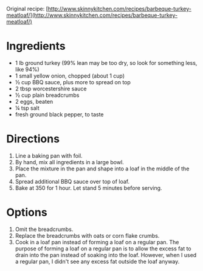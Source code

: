 Original recipe: [http://www.skinnykitchen.com/recipes/barbeque-turkey-meatloaf/](http://www.skinnykitchen.com/recipes/barbeque-turkey-meatloaf/)

# Ingredients

- 1 lb ground turkey (99% lean may be too dry, so look for something less, like 94%)
- 1 small yellow onion, chopped (about 1 cup)
- ½ cup BBQ sauce, plus more to spread on top
- 2 tbsp worcestershire sauce
- ½ cup plain breadcrumbs
- 2 eggs, beaten
- ¼ tsp salt
- fresh ground black pepper, to taste

# Directions

1. Line a baking pan with foil.
1. By hand, mix all ingredients in a large bowl.
1. Place the mixture in the pan and shape into a loaf in the middle of the pan.
1. Spread additional BBQ sauce over top of loaf.
1. Bake at 350 for 1 hour. Let stand 5 minutes before serving.

# Options

1. Omit the breadcrumbs.
1. Replace the breadcrumbs with oats or corn flake crumbs.
1. Cook in a loaf pan instead of forming a loaf on a regular pan. The purpose of forming a loaf on a regular pan is to allow the excess fat to drain into the pan instead of soaking into the loaf. However, when I used a regular pan, I didn't see any excess fat outside the loaf anyway.
